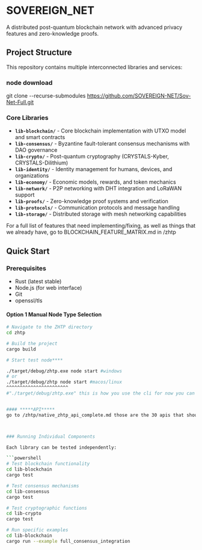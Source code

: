 # SOVEREIGN_NET

A distributed post-quantum blockchain network with advanced privacy features and zero-knowledge proofs.

## Project Structure

This repository contains multiple interconnected libraries and services:

### node download

git clone --recurse-submodules https://github.com/SOVEREIGN-NET/Sov-Net-Full.git

### Core Libraries
- **`lib-blockchain/`** - Core blockchain implementation with UTXO model and smart contracts
- **`lib-consensus/`** - Byzantine fault-tolerant consensus mechanisms with DAO governance
- **`lib-crypto/`** - Post-quantum cryptography (CRYSTALS-Kyber, CRYSTALS-Dilithium)
- **`lib-identity/`** - Identity management for humans, devices, and organizations
- **`lib-economy/`** - Economic models, rewards, and token mechanics
- **`lib-network/`** - P2P networking with DHT integration and LoRaWAN support
- **`lib-proofs/`** - Zero-knowledge proof systems and verification
- **`lib-protocols/`** - Communication protocols and message handling
- **`lib-storage/`** - Distributed storage with mesh networking capabilities

For a full list of features that need implementing/fixing, as well as things that we already have,
go to BLOCKCHAIN_FEATURE_MATRIX.md in /zhtp

## Quick Start

### Prerequisites
- Rust (latest stable)
- Node.js (for web interface)
- Git
- openssl/tls

#### Option 1 Manual Node Type Selection
```bash
# Navigate to the ZHTP directory
cd zhtp

# Build the project
cargo build 

# Start test node****

./target/debug/zhtp.exe node start #windows
# or
./target/debug/zhtp node start #macos/linux
^^^^^^^^^^^^^^^^^^^^^^^
#"./target/debug/zhtp.exe" this is how you use the cli for now you can use --help to see the current commands.


#### *****API*****
go to /zhtp/native_zhtp_api_complete.md those are the 30 apis that should work right now.



### Running Individual Components

Each library can be tested independently:

```powershell
# Test blockchain functionality
cd lib-blockchain
cargo test

# Test consensus mechanisms
cd lib-consensus  
cargo test

# Test cryptographic functions
cd lib-crypto
cargo test

# Run specific examples
cd lib-blockchain
cargo run --example full_consensus_integration
```